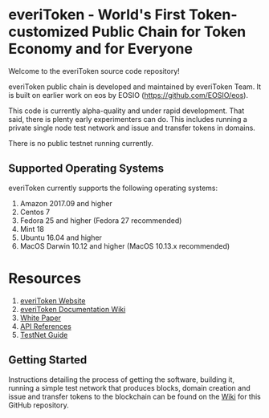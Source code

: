 # everiToken - World's First Token-customized Public Chain for Token Economy and for Everyone

Welcome to the everiToken source code repository!

everiToken public chain is developed and maintained by everiToken Team. It is built on earlier work on eos by EOSIO (https://github.com/EOSIO/eos).

This code is currently alpha-quality and under rapid development. That said, there is plenty early experimenters can do. This includes running a private single node test network and issue and transfer tokens in domains.

There is no public testnet running currently.

## Supported Operating Systems
everiToken currently supports the following operating systems:  
1. Amazon 2017.09 and higher
2. Centos 7
3. Fedora 25 and higher (Fedora 27 recommended)
4. Mint 18
5. Ubuntu 16.04 and higher
6. MacOS Darwin 10.12 and higher (MacOS 10.13.x recommended)

# Resources
1. [everiToken Website](https://everitoken.io/)
2. [everiToken Documentation Wiki](https://github.com/everitoken/evt/wiki)
3. [White Paper](https://everitoken.io/docs/whitepaper.pdf)
4. [API References](https://github.com/everitoken/evt/wiki/API-References)
5. [TestNet Guide](https://github.com/everitoken/evt/wiki/Single-Node-Test-Guide)

<a name="gettingstarted"></a>
## Getting Started
Instructions detailing the process of getting the software, building it, running a simple test network that produces blocks, domain creation and issue and transfer tokens to the blockchain can be found on the [Wiki](https://github.com/everitoken/evt/wiki) for this GitHub repository.
